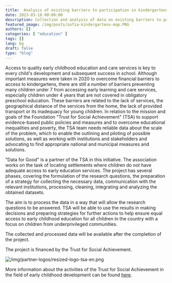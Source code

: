 ```yaml
---
title:  Analysis of existing barriers to participation in kindergartens - a project in cooperation with TSA
date: 2023-03-18 00:00:00
description: Collection and analysis of data on existing barriers to participation in kindergartens January 13, 2023 - August 31, 2023
featured_image: /img/posts/sofia-kindergartens-map.PNG
authors: []
categories: [ "education" ]
tags: []
lang: bg
draft: false
type: "blog"
---
```


Access to quality early childhood education and care services is key to every child's development and subsequent success in school. Although important measures were taken in 2020 to overcome financial barriers to access to kindergartens, there are still a number of barriers preventing many children under 7 from accessing early learning and care services, especially children under 4 years that are not covered in obligatory preschool education. These barriers are related to the lack of services, the geographical distance of the services from the home, the lack of provided transport or its inadequacy for young children. In relation to the mission and goals of the Foundation "Trust for Social Achievement" (TSA) to support evidence-based public policies and measures and to overcome educational inequalities and poverty, the TSA team needs reliable data about the scale of the problem, which to enable the outlining and piloting of possible solutions, as well as working with institutions and stakeholders and advocating to find appropriate national and municipal measures and solutions.


"Data for Good" is a partner of the TSA in this initiative. The association works on the task of locating settlements where children do not have adequate access to early education services. The project has several phases, covering the formulation of the research questions, the preparation of a strategy for collecting the necessary data, communication with the relevant institutions, processing, cleaning, integrating and analyzing the obtained datasets.

The aim is to process the data in a way that will allow the research questions to be answered. TSA will be able to use the results in making decisions and preparing strategies for further actions to help ensure equal access to early childhood education for all children in the country with a focus on children from underprivileged communities.

The collected and processed data will be available after the completion of the project.

The project is financed by the Trust for Social Achievement.

![/img/partner-logos/resized-logo-tsa-en.png](/img/partner-logos/resized-logo-tsa-en.png)

More information about the activities of the Trust for Social Achievement in the field of early childhood development can be found [here](https://socialachievement.org/bg/).
